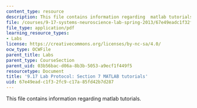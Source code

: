 ```yaml
---
content_type: resource
description: This file contains information regarding  matlab tutorials.
file: /courses/9-17-systems-neuroscience-lab-spring-2013/67e49eadc1f32fc9c17a85fd42b7d287_MIT9_17S13_Chapter7.pdf
file_type: application/pdf
learning_resource_types:
- Labs
license: https://creativecommons.org/licenses/by-nc-sa/4.0/
ocw_type: OCWFile
parent_title: Labs
parent_type: CourseSection
parent_uid: 03b56bac-d06a-8b3b-5053-a9ecf1f449f5
resourcetype: Document
title: '9.17 Lab Protocol: Section 7 MATLAB tutorials'
uid: 67e49ead-c1f3-2fc9-c17a-85fd42b7d287
---
```

This file contains information regarding  matlab tutorials.